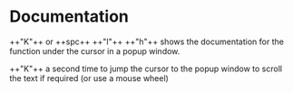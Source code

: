 # Documentation

++"K"++ or ++spc++ ++"l"++ ++"h"++ shows the documentation for the function under the cursor in a popup window.

++"K"++ a second time to jump the cursor to the popup window to scroll the text if required (or use a mouse wheel)
